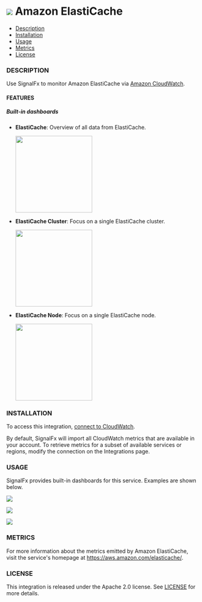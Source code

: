 # ![](./img/integration_awselasticache.png) Amazon ElastiCache

- [Description](#description)
- [Installation](#installation)
- [Usage](#usage)
- [Metrics](#metrics)
- [License](#license)

### DESCRIPTION

Use SignalFx to monitor Amazon ElastiCache via [Amazon CloudWatch](https://docs.signalfx.com/en/latest/integrations/integrations-reference/integrations.amazon.cloudwatch.html).

#### FEATURES

##### Built-in dashboards

- **ElastiCache**: Overview of all data from ElastiCache.

  [<img src='./img/dashboard_elasticache_overview.png' width=200px>](./img/dashboard_elasticache_overview.png)

- **ElastiCache Cluster**: Focus on a single ElastiCache cluster.

  [<img src='./img/dashboard_elasticache_cluster.png' width=200px>](./img/dashboard_elasticache_cluster.png)

- **ElastiCache Node**: Focus on a single ElastiCache node.

  [<img src='./img/dashboard_elasticache_node.png' width=200px>](./img/dashboard_elasticache_node.png)

### INSTALLATION

To access this integration, [connect to CloudWatch](https://docs.signalfx.com/en/latest/integrations/integrations-reference/integrations.amazon.cloudwatch.html). 

By default, SignalFx will import all CloudWatch metrics that are available in your account. To retrieve metrics for a subset of available services or regions, modify the connection on the Integrations page.

### USAGE

SignalFx provides built-in dashboards for this service. Examples are shown below.

![](./img/dashboard_elasticache_overview.png)

![](./img/dashboard_elasticache_cluster.png)

![](./img/dashboard_elasticache_node.png)

### METRICS

For more information about the metrics emitted by Amazon ElastiCache, visit the service's homepage at https://aws.amazon.com/elasticache/.

### LICENSE

This integration is released under the Apache 2.0 license. See [LICENSE](./LICENSE) for more details.
